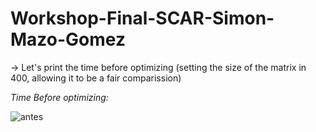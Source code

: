 # Workshop-Final-SCAR-Simon-Mazo-Gomez

-> Let's print the time before optimizing (setting the size of the matrix in 400, allowing it to be a fair comparission)

*Time Before optimizing:*

![antes](<img width="574" height="190" alt="Screenshot 2025-08-09 at 2 31 45 AM" src="https://github.com/user-attachments/assets/7d4bb599-c741-4df2-b907-1c4d2d82b215" />
)
